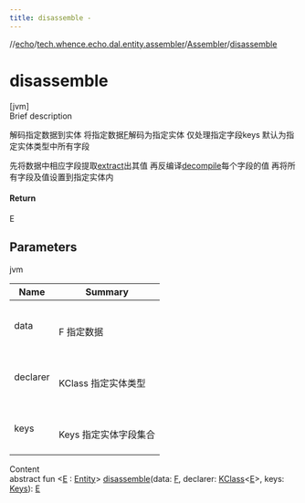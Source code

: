 ```yaml
---
title: disassemble -
---
```

//[echo](../../index.md)/[tech.whence.echo.dal.entity.assembler](../index.md)/[Assembler](index.md)/[disassemble](disassemble.md)



# disassemble  
[jvm]  
Brief description  




解码指定数据到实体 将指定数据[F](index.md)解码为指定实体 仅处理指定字段keys 默认为指定实体类型中所有字段



先将数据中相应字段提取[extract](extract.md)出其值 再反编译[decompile](decompile.md)每个字段的值 再将所有字段及值设置到指定实体内





#### Return  


E



## Parameters  
  
jvm  
  
|  Name|  Summary| 
|---|---|
| data| <br><br>F 指定数据<br><br>
| declarer| <br><br>KClass<E> 指定实体类型<br><br>
| keys| <br><br>Keys 指定实体字段集合<br><br>
  
  
Content  
abstract fun <[E](disassemble.md) : [Entity](../../tech.whence.echo.dal.entity/-entity/index.md)> [disassemble](disassemble.md)(data: [F](index.md), declarer: [KClass](https://kotlinlang.org/api/latest/jvm/stdlib/kotlin.reflect/-k-class/index.html)<[E](disassemble.md)>, keys: [Keys](../../tech.whence.echo.dal.schema.key/-keys/index.md)): [E](disassemble.md)  



